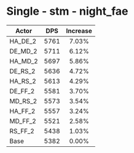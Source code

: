 # Single - stm - night_fae
| Actor | DPS | Increase |
|---|:---:|:---:|
|HA_DE_2|5761|7.03%|
|DE_MD_2|5711|6.12%|
|HA_MD_2|5697|5.86%|
|DE_RS_2|5636|4.72%|
|HA_RS_2|5613|4.29%|
|DE_FF_2|5581|3.70%|
|MD_RS_2|5573|3.54%|
|HA_FF_2|5557|3.24%|
|MD_FF_2|5521|2.58%|
|RS_FF_2|5438|1.03%|
|Base|5382|0.00%|
